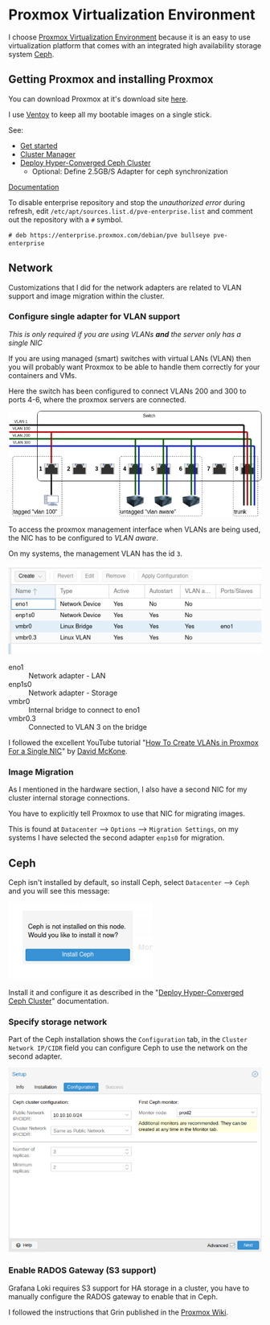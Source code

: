 # Proxmox Virtualization Environment

I choose [Proxmox Virtualization Environment](https://www.proxmox.com/en/proxmox-ve) because it is an easy to
use virtualization platform that comes with an integrated high availability storage system [Ceph](https://ceph.com/).

## Getting Proxmox and installing Proxmox

You can download Proxmox at it's download site [here](https://www.proxmox.com/en/downloads/category/proxmox-virtual-environment).

I use [Ventoy](https://ventoy.net/) to keep all my bootable images on a single stick.

See:
* [Get started](https://www.proxmox.com/en/proxmox-ve/get-started)
* [Cluster Manager](https://pve.proxmox.com/pve-docs/chapter-pvecm.html)
* [Deploy Hyper-Converged Ceph Cluster](https://pve.proxmox.com/pve-docs/chapter-pveceph.html)
  * Optional: Define 2.5GB/S Adapter for ceph synchronization

[Documentation](https://pve.proxmox.com/pve-docs/)

To disable enterprise repository and stop the *unauthorized error* during refresh, edit `/etc/apt/sources.list.d/pve-enterprise.list`
and comment out the repository with a `#` symbol.
```
# deb https://enterprise.proxmox.com/debian/pve bullseye pve-enterprise
```

## Network

Customizations that I did for the network adapters are related to VLAN support and image migration within the cluster.

### Configure single adapter for VLAN support

*This is only required if you are using VLANs **and** the server only has a single NIC*

If you are using managed (smart) switches with virtual LANs (VLAN) then you will probably want Proxmox to be able to
handle them correctly for your containers and VMs.

Here the switch has been configured to connect VLANs 200 and 300 to ports 4-6, where the proxmox servers are connected.

![VLAN](images/vlan.png "VLAN")

To access the proxmox management interface when VLANs are being used, the NIC has to be configured to *VLAN aware*.

On my systems, the management VLAN has the id `3`.

![Proxmox Network](images/proxmox-network.png "Proxmox Network")

<dl>
<dt>eno1</dt><dd>Network adapter - LAN</dd>
<dt>enp1s0</dt><dd>Network adapter - Storage</dd>
<dt>vmbr0</dt><dd>Internal bridge to connect to eno1</dd>
<dt>vmbr0.3</dt><dd>Connected to VLAN 3 on the bridge</dd>
</dl>

I followed the excellent YouTube tutorial "[How To Create VLANs in Proxmox For a Single NIC](https://www.youtube.com/watch?v=ljq6wlzn4qo)" by [David McKone](https://www.youtube.com/@TechTutorialsDavidMcKone).

### Image Migration

As I mentioned in the hardware section, I also have a second NIC for my cluster internal storage connections.

You have to explicitly tell Proxmox to use that NIC for migrating images.

This is found at `Datacenter` --> `Options` --> `Migration Settings`, on my systems I have selected the second adapter
`enp1s0` for migration.

## Ceph

Ceph isn't installed by default, so install Ceph, select `Datacenter` --> `Ceph` and you will see this message:

![Install Ceph](images/install-ceph.png "Install Ceph")

Install it and configure it as described in the "[Deploy Hyper-Converged Ceph Cluster](https://pve.proxmox.com/pve-docs/chapter-pveceph.html)"
documentation.

### Specify storage network

Part of the Ceph installation shows the `Configuration` tab, in the `Cluster Network IP/CIDR` field you can configure
Ceph to use the network on the second adapter.

![Install Ceph](images/gui-node-ceph-install-wizard-step2.png "Install Ceph")

### Enable RADOS Gateway (S3 support)

Grafana Loki requires S3 support for HA storage in a cluster, you have to manually configure the RADOS gateway to enable
that in Ceph.

I followed the instructions that Grin published in the [Proxmox Wiki](https://pve.proxmox.com/wiki/User:Grin/Ceph_Object_Gateway). 
